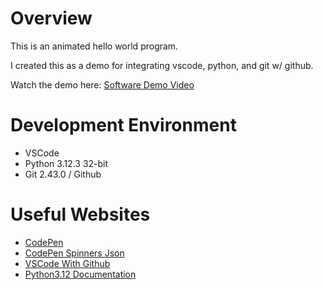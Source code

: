  
# Overview

This is an animated hello world program.

I created this as a demo for integrating vscode, python, and git w/ github. 

Watch the demo here: [Software Demo Video](https://youtu.be/9kCWc8xKTuM)

# Development Environment

* VSCode
* Python 3.12.3 32-bit
* Git 2.43.0 / Github

# Useful Websites

* [CodePen](https://codepen.io/moritzjacobs/pen/WXBPxO)
* [CodePen Spinners Json](https://raw.githubusercontent.com/sindresorhus/cli-spinners/master/spinners.json)
* [VSCode With Github](https://code.visualstudio.com/docs/sourcecontrol/github)
* [Python3.12 Documentation](https://docs.python.org/3/index.html)